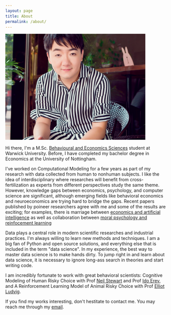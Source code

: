 ```yaml
---
layout: page
title: About
permalink: /about/
---
```


<img src="https://raw.githubusercontent.com/CamZHU/camzhu.github.io/master/images/me.png" height="332" width="440" />


Hi there, I'm a M.Sc. [Behavioural and Economics Sciences](http://www2.warwick.ac.uk/fac/sci/psych/study/bes/) student at Warwick University. 
Before, I have completed my bachelor degree in Economics at the University of Nottingham.


I've worked on Computational Modeling for a few years as part of my research with data collected from human to nonhuman subjects. 
I like the idea of interdisciplinary where researches will benefit from cross-fertilization as experts from different perspectives study the same theme.
However, knowledge gaps between economics, psychology, and computer science are significant, although emerging fields like behavioral economics and neuroeconomics are trying hard to bridge the gaps.
Recent papers published by poineer researchers agree with me and some of the results are exciting; for examples, there is marriage between [economics and artificial intelligence](https://www.seas.harvard.edu/news/2015/07/unintended-consequences-of-rationality) as well as collaboration between [moral psychology and reinfocement learning](http://www.ncbi.nlm.nih.gov/pubmed/23845564)


Data plays a central role in modern scientific researches and industrial practices.
I'm always willing to learn new methods and techniques.
I am a big fan of Python and open source solutions, and everything else that is included in the term "data science".
In my experience, the best way to master data science is to make hands dirty. 
To jump right in and learn about data science, it is necessary to ignore long-ass search in theories and start writing code.



I am incredibly fortunate to work with great behavioral scientists: Cognitive Modeling of Human Risky Choice with Prof [Neil Stewart](https://www.stewart.warwick.ac.uk/) and Prof [Ido Erev](http://www.wbs.ac.uk/about/person/ido-erev), and A Reinforcement Learning Model of Animal Risky Choice with Prof [Elliot Ludvig](http://elliot.ludvig.ca/Home.html).




If you find my works interesting, don't hestitate to contact me. 
You may reach me through my [email](camb.zhu@gmail.com).


